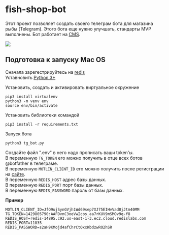 # fish-shop-bot
 
 
Этот проект позволяет создать своего телеграм бота для магазина рыбы (Telegram). Этого бота еще нужно улучшать, стандарты MVP выполнены.
Бот работает на [CMS](https://www.elasticpath.com/).    
     
      
![](https://media3.giphy.com/media/pXvbs1iY5v4zQPd9Z1/giphy.gif)
      
       
## Подготовка к запуску Mac OS
Сначала зарегестрируйтесь на [redis](https://redis.io/)     
Уставновить [Python 3+](https://www.python.org/downloads/)

Установить, создать и активировать виртуальное окружение

```
pip3 install virtualenv
python3 -m venv env
source env/bin/activate
```

Установить библиотеки командой

```
pip3 install -r requirements.txt
```

Запуск бота   

```
python3 tg_bot.py
```

Создайте файл ".env" в него надо прописать ваши token'ы.   
В переменную `TG_TOKEN` его можно получить в отце всех ботов @botfather в телеграме.    
В переменную `MOTLIN_CLIENT_ID` его можно получить после регистрации на [сайте](https://www.elasticpath.com/request-free-trial).    
В переменную `REDIS_HOST` адрес базы данных.    
В переменную `REDIS_PORT` порт базы данных.    
В переменную `REDIS_PASSWORD` пароль от базы данных.    
    
**Пример**  
```
MOTLIN_CLIENT_ID=JfO9ujSynGVjh1Wd69sep7XJ75EIHvVad0jJtm40MM
TG_TOKEN=1429805790:AAFDvnC3oeVwIcos_aa7rKUV9mSMOv9q-f8
REDIS_HOST=redis-14895.c92.us-east-1-3.ec2.cloud.redislabs.com
REDIS_PORT=11835
REDIS_PASSWORD=s2aH9KMojd4afChrCtOxxKbdzwRO2hSR
```
